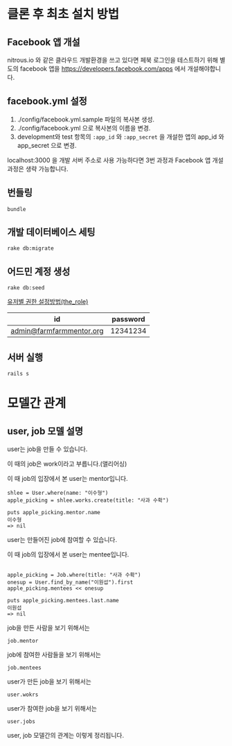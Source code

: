 클론 후 최초 설치 방법
=================

## Facebook 앱 개설
nitrous.io 와 같은 클라우드 개발환경을 쓰고 있다면 페북 로그인을 테스트하기 위해 별도의 facebook 앱을 https://developers.facebook.com/apps 에서 개설해야합니다.
## facebook.yml 설정
1. ./config/facebook.yml.sample 파일의 복사본 생성.
2. ./config/facebook.yml 으로 복사본의 이름을 변경.
3. development와 test 항목의 `:app_id` 와 `:app_secret` 을 개설한 앱의 app\_id 와 app\_secret 으로 변경.

localhost:3000 을 개발 서버 주소로 사용 가능하다면 3번 과정과 Facebook 앱 개설 과정은 생략 가능합니다.
## 번들링
`bundle`
## 개발 데이터베이스 세팅
`rake db:migrate`
## 어드민 계정 생성
`rake db:seed`

[유저별 권한 설정방법(the_role)](https://github.com/the-teacher/the_role)

| id                        | password |
|---------------------------|----------|
| admin@farmfarmmentor.org  | 12341234 |

## 서버 실행
`rails s`

모델간 관계
========
## user, job 모델 설명

user는 job을 만들 수 있습니다.

이 때의 job은 work이라고 부릅니다.(앨리어싱)

이 때 job의 입장에서 본 user는 mentor입니다.

`````````````````````````````````````
shlee = User.where(name: "이수형")
apple_picking = shlee.works.create(title: "사과 수확")

puts apple_picking.mentor.name
이수형
=> nil

`````````````````````````````````````

user는 만들어진 job에 참여할 수 있습니다.

이 때 job의 입장에서 본 user는 mentee입니다.

```````````````````````````````

apple_picking = Job.where(title: "사과 수확")
onesup = User.find_by_name("이원섭").first
apple_picking.mentees << onesup

puts apple_picking.mentees.last.name
이원섭
=> nil

```````````````````````````````

job을 만든 사람을 보기 위해서는

`job.mentor`

job에 참여한 사람들을 보기 위해서는

`job.mentees`

user가 만든 job을 보기 위해서는

`user.wokrs`

user가 참여한 job을 보기 위해서는

`user.jobs`

user, job 모델간의 관계는 이렇게 정리됩니다.
